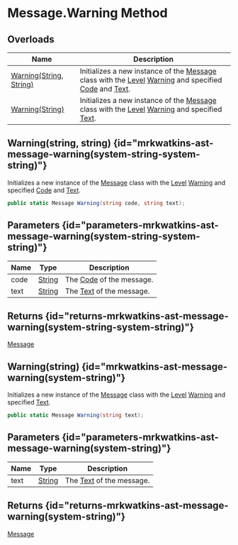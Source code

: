 # Message.Warning Method
## Overloads

| Name | Description |
| ---- | ----------- |
| [Warning(String, String)](MrKWatkins.Ast.Message.Warning.md) | Initializes a new instance of the [Message](MrKWatkins.Ast.Message.md) class with the [Level](MrKWatkins.Ast.Message.Level.md) [Warning](MrKWatkins.Ast.MessageLevel.Warning.md) and specified [Code](MrKWatkins.Ast.Message.Code.md) and [Text](MrKWatkins.Ast.Message.Text.md). |
| [Warning(String)](MrKWatkins.Ast.Message.Warning.md) | Initializes a new instance of the [Message](MrKWatkins.Ast.Message.md) class with the [Level](MrKWatkins.Ast.Message.Level.md) [Warning](MrKWatkins.Ast.MessageLevel.Warning.md) and specified [Text](MrKWatkins.Ast.Message.Text.md). |

## Warning(string, string) {id="mrkwatkins-ast-message-warning(system-string-system-string)"}

Initializes a new instance of the [Message](MrKWatkins.Ast.Message.md) class with the [Level](MrKWatkins.Ast.Message.Level.md) [Warning](MrKWatkins.Ast.MessageLevel.Warning.md) and specified [Code](MrKWatkins.Ast.Message.Code.md) and [Text](MrKWatkins.Ast.Message.Text.md).

```c#
public static Message Warning(string code, string text);
```

## Parameters {id="parameters-mrkwatkins-ast-message-warning(system-string-system-string)"}

| Name | Type | Description |
| ---- | ---- | ----------- |
| code | [String](https://learn.microsoft.com/en-gb/dotnet/api/System.String) | The [Code](MrKWatkins.Ast.Message.Code.md) of the message. |
| text | [String](https://learn.microsoft.com/en-gb/dotnet/api/System.String) | The [Text](MrKWatkins.Ast.Message.Text.md) of the message. |

## Returns {id="returns-mrkwatkins-ast-message-warning(system-string-system-string)"}

[Message](MrKWatkins.Ast.Message.md)
## Warning(string) {id="mrkwatkins-ast-message-warning(system-string)"}

Initializes a new instance of the [Message](MrKWatkins.Ast.Message.md) class with the [Level](MrKWatkins.Ast.Message.Level.md) [Warning](MrKWatkins.Ast.MessageLevel.Warning.md) and specified [Text](MrKWatkins.Ast.Message.Text.md).

```c#
public static Message Warning(string text);
```

## Parameters {id="parameters-mrkwatkins-ast-message-warning(system-string)"}

| Name | Type | Description |
| ---- | ---- | ----------- |
| text | [String](https://learn.microsoft.com/en-gb/dotnet/api/System.String) | The [Text](MrKWatkins.Ast.Message.Text.md) of the message. |

## Returns {id="returns-mrkwatkins-ast-message-warning(system-string)"}

[Message](MrKWatkins.Ast.Message.md)
